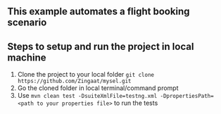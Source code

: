 ## This example automates a flight booking scenario

## Steps to setup and run the project in local machine

1. Clone the project to your local folder `git clone https://github.com/Zingaat/mysel.git`
2. Go the cloned folder in local terminal/command prompt
2. Use  `mvn clean test -DsuiteXmlFile=testng.xml -DpropertiesPath=<path to your properties file>` to run the tests
